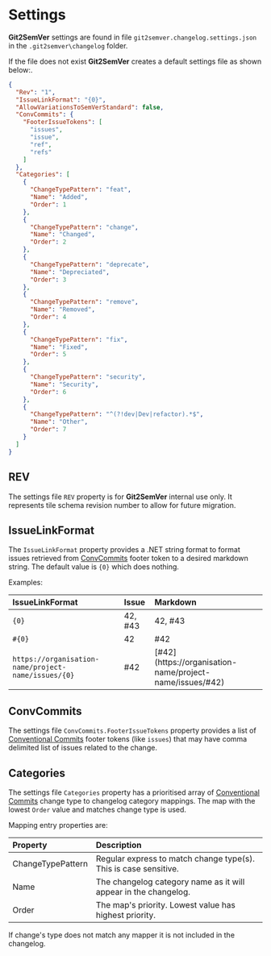 ﻿---
uid: changelog-settings
---

#  Settings

**Git2SemVer** settings are found in file `git2semver.changelog.settings.json` in the `.git2semver\changelog` folder.

If the file does not exist **Git2SemVer** creates a default settings file as shown below:.

```json
{
  "Rev": "1",
  "IssueLinkFormat": "{0}",
  "AllowVariationsToSemVerStandard": false,
  "ConvCommits": {
    "FooterIssueTokens": [
      "issues",
      "issue",
      "ref",
      "refs"
    ]
  },
  "Categories": [
    {
      "ChangeTypePattern": "feat",
      "Name": "Added",
      "Order": 1
    },
    {
      "ChangeTypePattern": "change",
      "Name": "Changed",
      "Order": 2
    },
    {
      "ChangeTypePattern": "deprecate",
      "Name": "Depreciated",
      "Order": 3
    },
    {
      "ChangeTypePattern": "remove",
      "Name": "Removed",
      "Order": 4
    },
    {
      "ChangeTypePattern": "fix",
      "Name": "Fixed",
      "Order": 5
    },
    {
      "ChangeTypePattern": "security",
      "Name": "Security",
      "Order": 6
    },
    {
      "ChangeTypePattern": "^(?!dev|Dev|refactor).*$",
      "Name": "Other",
      "Order": 7
    }
  ]
}
```

## REV

The settings file `REV` property is for **Git2SemVer** internal use only. It represents tile schema revision number to allow for future migration.

## IssueLinkFormat

The `IssueLinkFormat` property provides a .NET string format to format issues retrieved from [ConvCommits](#convcommits) footer token to a desired markdown string.
The default value is `{0}` which does nothing.

Examples:

| IssueLinkFormat    | Issue    | Markdown               |
| :---               | :---     | :--                    |
| `{0}`              | 42, #43  | 42, #43                |
| `#{0}`             | 42       | #42                    |
| `https://organisation-name/project-name/issues/{0}` | #42  | \[#42](https://organisation-name/project-name/issues/#42)  |

## ConvCommits

The settings file `ConvCommits.FooterIssueTokens` property provides a list of [Conventional Commits](https://www.conventionalcommits.org/en/v1.0.0/) footer tokens (like `issues`) that may have comma delimited list of issues related to the change.

## Categories

The settings file `Categories` property has a prioritised array of [Conventional Commits](https://www.conventionalcommits.org/en/v1.0.0/) change type to changelog category mappings.
The map with the lowest `Order` value and matches change type is used.

Mapping entry properties are:

| Property           | Description                                                      |
| :---               | :---                                                             |
| ChangeTypePattern  | Regular express to match change type(s). This is case sensitive. |
| Name               | The changelog category name as it will appear in the changelog.  |
| Order              | The map's priority. Lowest value has highest priority.           |
 
If change's type does not match any mapper it is not included in the changelog.